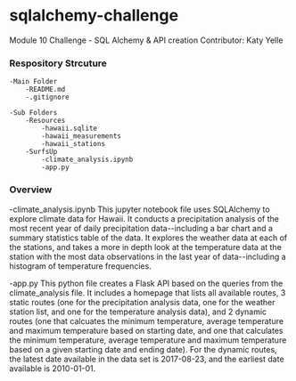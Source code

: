 # sqlalchemy-challenge
Module 10 Challenge - SQL Alchemy & API creation
Contributor: Katy Yelle

### Respository Strcuture
    -Main Folder
        -README.md
        -.gitignore
    
    -Sub Folders
        -Resources
            -hawaii.sqlite
            -hawaii_measurements
            -hawaii_stations
        -SurfsUp
            -climate_analysis.ipynb
            -app.py

### Overview
-climate_analysis.ipynb
This jupyter notebook file uses SQLAlchemy to explore climate data for Hawaii.  It conducts a precipitation analysis of the most recent year of daily precipitation data--including a bar chart and a summary statistics table of the data. It explores the weather data at each of the stations, and takes a more in depth look at the temperature data at the station with the most data observations in the last year of data--including a histogram of temperature frequencies.   

-app.py
This python file creates a Flask API based on the queries from the climate_analysis file.  It includes a homepage that lists all available routes, 3 static routes (one for the precipitation analysis data, one for the weather station list, and one for the temperature analysis data), and 2 dynamic routes (one that calcuates the minimum temperature, average temperature and maximum temperature based on starting date, and one that calculates the minimum temperature, average temperature and maximum temperature based on a given starting date and ending date).  For the dynamic routes, the latest date available in the data set is 2017-08-23, and the earliest date available is 2010-01-01. 
